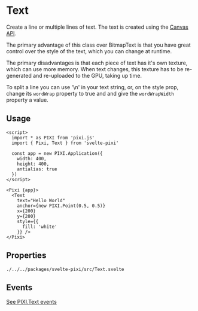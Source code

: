 # Text

Create a line or multiple lines of text. The text is created using the [Canvas API](https://developer.mozilla.org/en-US/docs/Web/API/Canvas_API).

The primary advantage of this class over BitmapText is that you have great control over the style of the text, which you can change at runtime.

The primary disadvantages is that each piece of text has it's own texture, which can use more memory. When text changes, this texture has to be re-generated and re-uploaded to the GPU, taking up time.

To split a line you can use '\n' in your text string, or, on the style prop, change its `wordWrap` property to true and and give the `wordWrapWidth` property a value.

## Usage

```example
<script>
  import * as PIXI from 'pixi.js'
  import { Pixi, Text } from 'svelte-pixi'

  const app = new PIXI.Application({
    width: 400,
    height: 400,
    antialias: true
  })
</script>

<Pixi {app}>
  <Text
    text="Hello World"
    anchor={new PIXI.Point(0.5, 0.5)}
    x={200}
    y={200}
    style={{
      fill: 'white'
    }} />
</Pixi>
```

## Properties

```properties pixiUrl:PIXI.Text.html
./../../packages/svelte-pixi/src/Text.svelte
```

## Events

[See PIXI.Text events](https://pixijs.download/release/docs/PIXI.Text.html#event:added)
